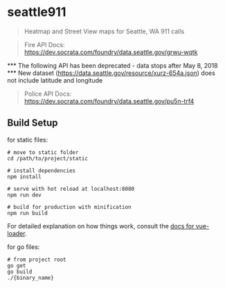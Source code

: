 # seattle911

> Heatmap and Street View maps for Seattle, WA 911 calls

> Fire API Docs: https://dev.socrata.com/foundry/data.seattle.gov/grwu-wqtk

*** The following API has been deprecated - data stops after May 8, 2018
*** New dataset (https://data.seattle.gov/resource/xurz-654a.json) does not include latitude and longitude
> Police API Docs: https://dev.socrata.com/foundry/data.seattle.gov/pu5n-trf4

## Build Setup
for static files:

```
# move to static folder
cd /path/to/project/static

# install dependencies
npm install

# serve with hot reload at localhost:8080
npm run dev

# build for production with minification
npm run build
```

For detailed explanation on how things work, consult the [docs for vue-loader](http://vuejs.github.io/vue-loader).

for go files:

```
# from project root
go get
go build
./{binary_name}
```